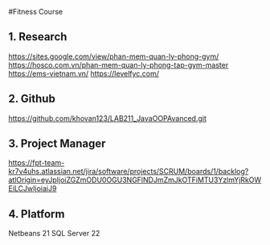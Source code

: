 #Fitness Course

## 1. Research

https://sites.google.com/view/phan-mem-quan-ly-phong-gym/
https://hosco.com.vn/phan-mem-quan-ly-phong-tap-gym-master
https://ems-vietnam.vn/
https://levelfyc.com/

## 2. Github

https://github.com/khovan123/LAB211_JavaOOPAvanced.git

## 3. Project Manager

https://fpt-team-kr7v4uhs.atlassian.net/jira/software/projects/SCRUM/boards/1/backlog?atlOrigin=eyJpIjoiZGZmODU0OGU3NGFlNDJmZmJkOTFiMTU3YzlmYjRkOWEiLCJwIjoiaiJ9

## 4. Platform

Netbeans 21
SQL Server 22
